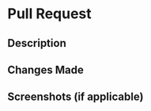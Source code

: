 # Pull Request

## Description
<!-- Describe the purpose of this pull request -->

## Changes Made
<!-- Provide a brief overview of the changes made in this pull request -->

## Screenshots (if applicable)
<!-- Include screenshots or GIFs to visually represent the changes made -->
<!-- You can drag and drop images directly into this comment box -->
